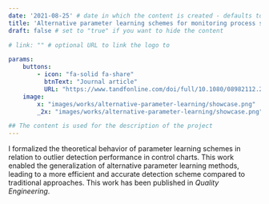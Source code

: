```yaml
---
date: '2021-08-25' # date in which the content is created - defaults to "today"
title: 'Alternative parameter learning schemes for monitoring process stability'
draft: false # set to "true" if you want to hide the content 

# link: "" # optional URL to link the logo to

params:
    buttons:
        - icon: "fa-solid fa-share"
          btnText: "Journal article"
          URL: "https://www.tandfonline.com/doi/full/10.1080/08982112.2023.2253891"
    image:  
        x: "images/works/alternative-parameter-learning/showcase.png"
        _2x: "images/works/alternative-parameter-learning/showcase.png"

## The content is used for the description of the project
---
```


I formalized the theoretical behavior of parameter learning schemes in relation to outlier detection performance in control charts. This work enabled the generalization of alternative parameter learning methods, leading to a more efficient and accurate detection scheme compared to traditional approaches.
This work has been published in *Quality Engineering*.
